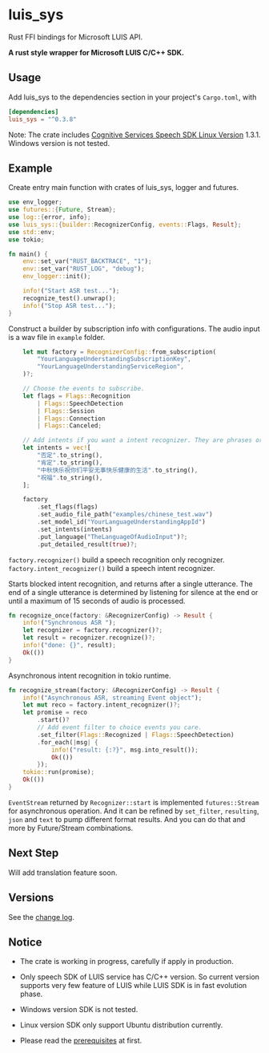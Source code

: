 # luis_sys
Rust FFI bindings for Microsoft LUIS API.

**A rust style wrapper for Microsoft LUIS C/C++ SDK.**

## Usage

Add luis_sys to the dependencies section in your project's `Cargo.toml`, with

```toml
[dependencies]
luis_sys = "^0.3.8"
```

Note: The crate includes [Cognitive Services Speech SDK Linux Version](https://aka.ms/csspeech/linuxbinary) 1.3.1. Windows version is not tested.

## Example

Create entry main function with crates of luis_sys, logger and futures.

```rust
use env_logger;
use futures::{Future, Stream};
use log::{error, info};
use luis_sys::{builder::RecognizerConfig, events::Flags, Result};
use std::env;
use tokio;

fn main() {
    env::set_var("RUST_BACKTRACE", "1");
    env::set_var("RUST_LOG", "debug");
    env_logger::init();

    info!("Start ASR test...");
    recognize_test().unwrap();
    info!("Stop ASR test...");
}
```

Construct a builder by subscription info with configurations. The audio input is a wav file in `example` folder.

```rust
    let mut factory = RecognizerConfig::from_subscription(
        "YourLanguageUnderstandingSubscriptionKey",
        "YourLanguageUnderstandingServiceRegion",
    )?;

    // Choose the events to subscribe.
    let flags = Flags::Recognition
        | Flags::SpeechDetection
        | Flags::Session
        | Flags::Connection
        | Flags::Canceled;

    // Add intents if you want a intent recognizer. They are phrases or intents names of a pre-trained language understanding model.
    let intents = vec![
        "否定".to_string(),
        "肯定".to_string(),
        "中秋快乐祝你们平安无事快乐健康的生活".to_string(),
        "祝福".to_string(),
    ];

    factory
        .set_flags(flags)
        .set_audio_file_path("examples/chinese_test.wav")
        .set_model_id("YourLanguageUnderstandingAppId")
        .set_intents(intents)
        .put_language("TheLanguageOfAudioInput")?;
        .put_detailed_result(true)?;

```

`factory.recognizer()` build a speech recognition only recognizer.
`factory.intent_recognizer()` build a speech intent recognizer.

Starts blocked intent recognition, and returns after a single utterance. The end of a single utterance is determined by listening for silence at the end or until a maximum of 15 seconds of audio is processed. 

```rust
fn recognize_once(factory: &RecognizerConfig) -> Result {
    info!("Synchronous ASR ");
    let recognizer = factory.recognizer()?;
    let result = recognizer.recognize()?;
    info!("done: {}", result);
    Ok(())
}

```

Asynchronous intent recognition in tokio runtime.

```rust
fn recognize_stream(factory: &RecognizerConfig) -> Result {
    info!("Asynchronous ASR, streaming Event object");
    let mut reco = factory.intent_recognizer()?;
    let promise = reco
        .start()?
        // Add event filter to choice events you care.
        .set_filter(Flags::Recognized | Flags::SpeechDetection)
        .for_each(|msg| {
            info!("result: {:?}", msg.into_result());
            Ok(())
        });
    tokio::run(promise);
    Ok(())
}

```

`EventStream` returned by `Recognizer::start` is implemented `futures::Stream `for asynchronous operation. And it can be refined by `set_filter`, `resulting`, `json` and `text` to pump different format results. And you can do that and more by Future/Stream combinations.

## Next Step

Will add translation feature soon.

## Versions

See the [change log](https://github.com/neunit/luis_sys/blob/master/CHANGELOG.md).

## Notice

- The crate is working in progress, carefully if apply in production.

- Only speech SDK of LUIS service has C/C++ version. So current version supports very few feature of LUIS while LUIS SDK is in fast evolution phase.
- Windows version SDK is not tested.
- Linux version SDK only support Ubuntu distribution currently.
- Please read the [prerequisites](https://docs.microsoft.com/azure/cognitive-services/speech-service/quickstart-cpp-linux) at first.
